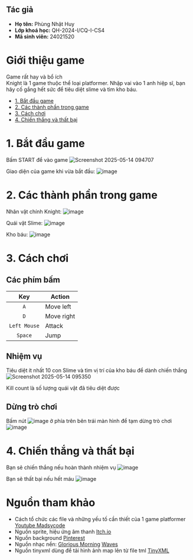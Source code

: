 ## Tác giả
- **Họ tên:** Phùng Nhật Huy
- **Lớp khoá học:** QH-2024-I/CQ-I-CS4
- **Mã sinh viên:** 24021520

# Giới thiệu game
Game rất hay và bổ ích  
Knight là 1 game thuộc thể loại platformer. Nhập vai vào 1 anh hiệp sĩ, bạn hãy cố gắng hết sức để tiêu diệt slime và tìm kho báu.

- [1. Bắt đầu game](#1-bat-dau-game)
- [2. Các thành phần trong game](#2-cac-thanh-phan-trong-game)
- [3. Cách chơi](#3-cach-choi)
- [4. Chiến thắng và thất bại](#4-chien-thang-va-that-bai)

# 1. Bắt đầu game
Bấm START để vào game
![Screenshot 2025-05-14 094707](https://github.com/user-attachments/assets/ba1ba97d-49a8-4424-a603-e8fb9fd0f93e)  

Giao diện của game khi vừa bắt đầu:
![image](https://github.com/user-attachments/assets/bd883dfe-6fb9-4df8-b000-78e631e0f705)  

# 2. Các thành phần trong game
Nhân vật chính Knight:
![image](https://github.com/user-attachments/assets/7ce5d9bc-9eb0-46e1-9cd5-1939eaccc732)  


Quái vật Slime:
![image](https://github.com/user-attachments/assets/5ad80a6e-8a8c-4f61-b981-6f0cb1a25380)  


Kho báu:
![image](https://github.com/user-attachments/assets/8d5db33d-cbfa-4023-93f7-72fc5d3e9328)  


# 3. Cách chơi
## Các phím bấm
|   Key   | Action                  |
|:-------:| ----------------------- |
|   `A`   | Move left               |
|   `D`   | Move right              |
|   `Left Mouse`   | Attack              |
| `Space` | Jump              |

## Nhiệm vụ
Tiêu diệt ít nhất 10 con Slime và tìm vị trí của kho báu để dành chiến thắng  
![Screenshot 2025-05-14 095350](https://github.com/user-attachments/assets/e33492a0-9ea9-481f-9a0b-48c0ec8718d1)  

Kill count là số lượng quái vật đã tiêu diệt được

## Dừng trò chơi
Bấm nút ![image](https://github.com/user-attachments/assets/b5380179-becf-4613-8520-e37c8a03128c) ở phía trên bên trái màn hình để tạm dừng trò chơi  
![image](https://github.com/user-attachments/assets/c4ffc2c9-20fe-4dbe-87be-d34a93742e91)


# 4. Chiến thắng và thất bại
Bạn sẽ chiến thắng nếu hoàn thành nhiệm vụ
![image](https://github.com/user-attachments/assets/5c6d91b8-6cf4-4c6a-be0f-41cc9a91e53f)  

Bạn sẽ thất bại nếu hết máu
![image](https://github.com/user-attachments/assets/d3712a01-5e04-4f63-95cc-fd84e0004778)

# Nguồn tham khảo
- Cách tổ chức các file và những yếu tố cần thiết của 1 game platformer [Youtube Madsycode](https://www.youtube.com/playlist?list=PL-K0viiuJ2RctP5nlJlqmHGeh66-GOZR_)
- Nguồn sprite, hiệu ứng âm thanh [Itch.io](https://itch.io/)
- Nguồn background [Pinterest](https://www.pinterest.com/)
- Nguồn nhạc nền: [Glorious Morning](https://www.youtube.com/watch?v=7T_YtklLyyo&list=RD7T_YtklLyyo&start_radio=1)
                  [Waves](https://www.youtube.com/watch?v=RGNTdUHN64Q&list=WL&index=16)
- Nguồn tinyxml dùng để tải hình ảnh map lên từ file tml [TinyXML](https://github.com/vmayoral/tinyxml)
